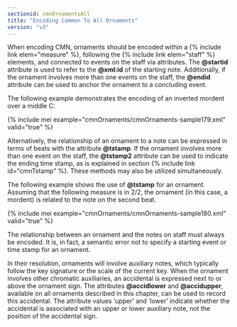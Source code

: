 ```yaml
---
sectionid: cmnOrnamentsAll
title: "Encoding Common To All Ornaments"
version: "v3"
---
```


When encoding CMN, ornaments should be encoded within a {% include link elem="measure" %}, following the {% include link elem="staff" %} elements, and connected to events on the staff via attributes. The **@startid** attribute is used to refer to the **@xml:id** of the starting note. Additionally, if the ornament involves more than one events on the staff, the **@endid** attribute can be used to anchor the ornament to a concluding event.

The following example demonstrates the encoding of an inverted mordent over a middle C:

{% include mei example="cmnOrnaments/cmnOrnaments-sample179.xml" valid="true" %}

Alternatively, the relationship of an ornament to a note can be expressed in terms of beats with the attribute **@tstamp**. If the ornament involves more than one event on the staff, the **@tstamp2** attribute can be used to indicate the ending time stamp, as is explained in section {% include link id="cmnTstamp" %}. These methods may also be utilized simultaneously.

The following example shows the use of **@tstamp** for an ornament. Assuming that the following measure is in 2/2, the ornament (in this case, a mordent) is related to the note on the second beat.

{% include mei example="cmnOrnaments/cmnOrnaments-sample180.xml" valid="true" %}

The relationship between an ornament and the notes on staff must always be encoded. It is, in fact, a semantic error not to specify a starting event or time stamp for an ornament.

In their resolution, ornaments will involve auxiliary notes, which typically follow the key signature or the scale of the current key. When the ornament involves other chromatic auxiliaries, an accidental is expressed next to or above the ornament sign. The attributes **@accidlower** and **@accidupper**, available on all ornaments described in this chapter, can be used to record this accidental. The attribute values ‘upper’ and ‘lower’ indicate whether the accidental is associated with an upper or lower auxiliary note, not the position of the accidental sign.
